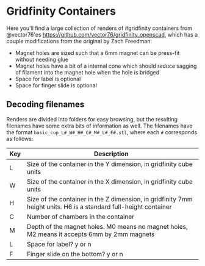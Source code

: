 # Gridfinity Containers

Here you'll find a large collection of renders of #gridfinity containers from @vector76'es https://github.com/vector76/gridfinity_openscad, which has a couple modifications from the original by Zach Freedman:

* Magnet holes are sized such that a 6mm magnet can be press-fit without needing glue
* Magnet holes have a bit of a internal cone which should reduce sagging of filament into the magnet hole when the hole is bridged
* Space for label is optional
* Space for finger slide is optional

## Decoding filenames

Renders are divided into folders for easy browsing, but the resulting filenames have some extra bits of information as well.  The filenames have the format `basic_cup_L#_W#_H#_C#_M#_L#_F#.stl`, where each `#` corresponds as follows:

| Key | Description |
|-----|-------------|
|  L  | Size of the container in the Y dimension, in gridfinity cube units |
|  W  | Size of the container in the X dimension, in gridfinity cube units |
|  H  | Size of the container in the Z dimension, in gridfinity 7mm height units.  H6 is a standard full-height container |
|  C  | Number of chambers in the container |
|  M  | Depth of the magnet holes. M0 means no magnet holes, M2 means it accepts 6mm by 2mm magnets |
|  L  | Space for label?  y or n |
|  F  | Finger slide on the bottom?  y or n |
